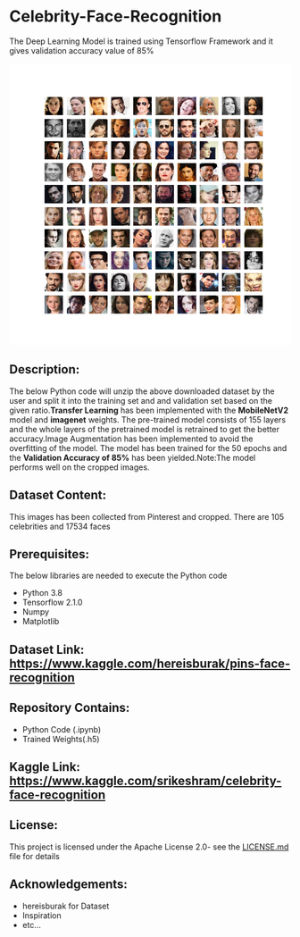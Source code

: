 # Celebrity-Face-Recognition
The Deep Learning Model is trained using Tensorflow Framework and it gives validation accuracy value of 85%

![Dataset Images](https://raw.githubusercontent.com/aangfanboy/celebrities_face_recognation_dataset/master/fig.png)


## Description:
The below Python code will unzip the above downloaded dataset by the user and split it into the training set and and validation set based on the given ratio.**Transfer Learning** has been implemented  with the **MobileNetV2** model and **imagenet** weights. The pre-trained model consists of 155 layers and the whole layers of the pretrained model is retrained to get the better accuracy.Image Augmentation has been implemented to avoid the overfitting of the model.
The model has been trained for the 50 epochs and the **Validation Accuracy of 85%** has been yielded.Note:The model performs well on the cropped images.

## Dataset Content:

This images has been collected from Pinterest and cropped. There are 105 celebrities and 17534 faces

## Prerequisites:

The below libraries are needed to execute the Python code

* Python 3.8
* Tensorflow 2.1.0
* Numpy
* Matplotlib

## Dataset Link: https://www.kaggle.com/hereisburak/pins-face-recognition 



## Repository Contains:
* Python Code (.ipynb)
* Trained Weights(.h5)



## Kaggle Link: https://www.kaggle.com/srikeshram/celebrity-face-recognition


## License:

This project is licensed under the Apache License 2.0- see the [LICENSE.md](LICENSE.md) file for details

## Acknowledgements:
* hereisburak for Dataset
* Inspiration
* etc...
